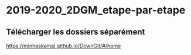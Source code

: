 # 2019-2020_2DGM_etape-par-etape

## Télécharger les dossiers séparément

https://minhaskamal.github.io/DownGit/#/home
